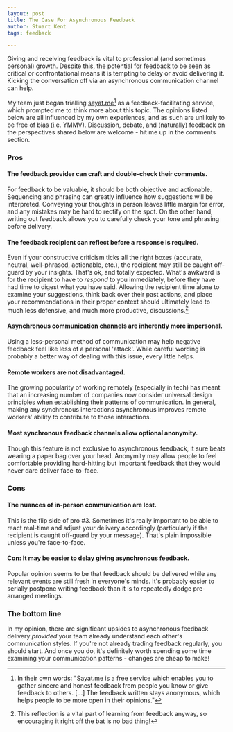 ```yaml
---
layout: post
title: The Case For Asynchronous Feedback
author: Stuart Kent
tags: feedback

---
```


Giving and receiving feedback is vital to professional (and sometimes personal) growth. Despite this, the potential for feedback to be seen as critical or confrontational means it is tempting to delay or avoid delivering it. Kicking the conversation off via an asynchronous communication channel can help.

<!--more-->

My team just began trialling [sayat.me](http://sayat.me/)[^1] as a feedback-facilitating service, which prompted me to think more about this topic. The opinions listed below are all influenced by my own experiences, and as such are unlikely to be free of bias (i.e. YMMV). Discussion, debate, and (naturally) feedback on the perspectives shared below are welcome - hit me up in the comments section.

### Pros

#### The feedback provider can craft and double-check their comments.

For feedback to be valuable, it should be both objective and actionable. Sequencing and phrasing can greatly influence how suggestions will be interpreted. Conveying your thoughts in person leaves little margin for error, and any mistakes may be hard to rectify on the spot. On the other hand, writing out feedback allows you to carefully check your tone and phrasing before delivery.

#### The feedback recipient can reflect before a response is required.

Even if your constructive criticism ticks all the right boxes (accurate, neutral, well-phrased, actionable, etc.), the recipient may still be caught off-guard by your insights. That's ok, and totally expected. What's awkward is for the recipient to have to _respond_ to you immediately, before they have had time to digest what you have said. Allowing the recipient time alone to examine your suggestions, think back over their past actions, and place your recommendations in their proper context should ultimately lead to much less defensive, and much more productive, discussions.[^2]

#### Asynchronous communication channels are inherently more impersonal.

Using a less-personal method of communication may help negative feedback feel like less of a personal 'attack'. While careful wording is probably a better way of dealing with this issue, every little helps.

#### Remote workers are not disadvantaged.

The growing popularity of working remotely (especially in tech) has meant that an increasing number of companies now consider universal design principles when establishing their patterns of communication. In general, making any synchronous interactions asynchronous improves remote workers' ability to contribute to those interactions.

#### Most synchronous feedback channels allow optional anonymity.

Though this feature is not exclusive to asynchronous feedback, it sure beats wearing a paper bag over your head. Anonymity may allow people to feel comfortable providing hard-hitting but important feedback that they would never dare deliver face-to-face.

### Cons

#### The nuances of in-person communication are lost.

This is the flip side of pro #3. Sometimes it's really important to be able to react real-time and adjust your delivery accordingly (particularly if the recipient is caught off-guard by your message). That's plain impossible unless you're face-to-face.

#### Con: It may be easier to delay giving asynchronous feedback.
Popular opinion seems to be that feedback should be delivered while any relevant events are still fresh in everyone's minds. It's probably easier to serially postpone writing feedback than it is to repeatedly dodge pre-arranged meetings.

### The bottom line

In my opinion, there are significant upsides to asynchronous feedback delivery _provided_ your team already understand each other's communication styles. If you're not already trading feedback regularly, you should start. And once you do, it's definitely worth spending some time examining your communication patterns - changes are cheap to make!

[^1]: In their own words: "Sayat.me is a free service which enables you to gather sincere and honest feedback from people you know or give feedback to others. [...] The feedback written stays anonymous, which helps people to be more open in their opinions."
[^2]: This reflection is a vital part of learning from feedback anyway, so encouraging it right off the bat is no bad thing!